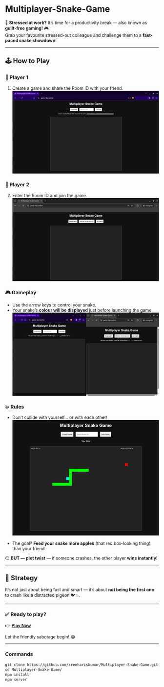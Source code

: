 # Multiplayer-Snake-Game

💼 **Stressed at work?** It’s time for a productivity break — also known as **guilt-free gaming!** 🎮  
Grab your favourite stressed-out colleague and challenge them to a **fast-paced snake showdown**!

---

## 🕹️ How to Play

### 👤 Player 1
1. Create a game and share the Room ID with your friend.  
![Screenshot1](Screenshot1.png)


### 👥 Player 2
2. Enter the Room ID and join the game.  
![Screenshot2](Screenshot2.png)


### 🎮 Gameplay
- Use the arrow keys to control your snake.
- Your snake’s **colour will be displayed** just before launching the game.  
![Screenshot3](Screenshot3.png)


### 💥 Rules
- Don’t collide with yourself… or with each other!  
![Screenshot4](Screenshot4.png)


- The goal? **Feed your snake more apples** (that red box-looking thing) than your friend.

😏 **BUT — plot twist** — if someone crashes, the other player **wins instantly**!

---

## 🤔 Strategy
It’s not just about being fast and smart — it’s about **not being the first one** to crash like a distracted pigeon 🐦💥.

---

### ✅ Ready to play?
👉 [**Play Now**](https://game.1by2.online)

Let the friendly sabotage begin! 😂

---

### Commands
```
git clone https://github.com/sreehariskumar/Multiplayer-Snake-Game.git
cd Multiplayer-Snake-Game/
npm install
npm server
```
